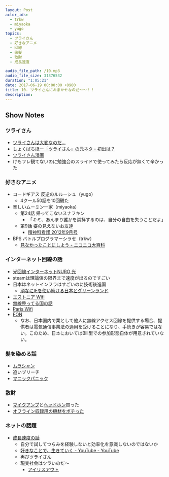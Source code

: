```yaml
---
layout: Post
actor_ids:
  - trkw
  - miyaoka
  - yugo
topics:
  - ツライさん
  - 好きなアニメ
  - 回線
  - 染髪
  - 散財
  - 成長速度

audio_file_path: /10.mp3
audio_file_size: 31376532
duration: "1:05:21"
date: 2017-06-19 00:00:00 +0900
title: 10. ツライさんにおまかせなのだ～～！！
description:
---
```


## Show Notes

### ツライさん

- [ツライさんは大変なのだ…](https://twitter.com/OrimanGames/status/854595667515195392/)
- [しょくばちほー「ツライさん」の元ネタ・初出は？](https://kimu3.net/20170502/7672)
- [ツライさん漫画](https://twitter.com/i/moments/875263581805133824)
- けもフレ観てないのに勉強会のスライドで使ってみたら反応が無くて辛かった

### 好きなアニメ

- コードギアス 反逆のルルーシュ（yugo）
  - 4クール50話を10回観た
- 楽しいムーミン一家（miyaoka）
  - 第24話 帰ってこないスナフキン
    - 「キミ、あんまり誰かを崇拝するのは、自分の自由を失うことだよ」
  - 第9話 姿の見えないお友達
    - [精神科看護 2012年9月号](https://www.amazon.co.jp/dp/4862941443)
- BPS バトルプログラマーシラセ（trkw）
  - [見なかったことにしよう - ニコニコ大百科](http://dic.nicovideo.jp/a/%E8%A6%8B%E3%81%AA%E3%81%8B%E3%81%A3%E3%81%9F%E3%81%93%E3%81%A8%E3%81%AB%E3%81%97%E3%82%88%E3%81%86)

### インターネット回線の話

- [光回線インターネットNURO 光](https://www.nuro.jp/hikari/)
- steamは理論値の限界まで速度が出るのですごい
- 日本はネットインフラはすごいのに技術後進国
  - [頑なにIEを使い続ける日本とグリーンランド](http://gigazine.net/news/20160726-web-browser-popularity/)
- [エストニア Wifi](https://japan.cnet.com/article/20090916/)
- [無線整ってる国の話](http://mobell.hatenablog.com/entry/2014/05/20/194022)
- [Paris Wifi](http://www.paris.fr/wifi)
- [FON](https://ja.wikipedia.org/wiki/FON)
  - なお、日本国内で業として他人に無線アクセス回線を提供する場合、提供者は電気通信事業法の適用を受けることになり、手続きが容易ではない。このため、日本においてはBill型での参加形態自体が用意されていない。

### 髪を染める話

- [ムラシャン](https://www.google.co.jp/search?q=ムラシャン)
- 追いブリーチ
- [マニックパニック](http://www.manicpanic.jp/all-colors)

### 散財

- [マイクアンプ](https://www.amazon.co.jp/dp/B00008B5DL/)と[ヘッドホン](https://www.amazon.co.jp/dp/B000AJIF4E/)買った
- [オフライン収録用の機材をポチった](https://www.zoom.co.jp/ja/products/field-video-recording/field-recording/h6-handy-recorder)

### ネットの話題

- [成長速度の話](http://fromdusktildawn.hatenablog.com/entry/2017/06/15/184452)
  - 自分で試してつらみを経験しないと効率化を意識しないのではないか
  - [好きなことで、生きていく - YouTube - YouTube](https://www.youtube.com/watch?v=fIhLHQ2tXQM)
  - 再びツライさん
  - 現実社会はツラいのだ〜
    - [アイリスアウト](https://twitter.com/ui_nyan/status/875502076746317824)
